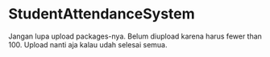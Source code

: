 # StudentAttendanceSystem
Jangan lupa upload packages-nya.
Belum diupload karena harus fewer than 100.
Upload nanti aja kalau udah selesai semua.
